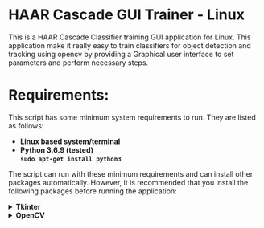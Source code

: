 # HAAR Cascade GUI Trainer - Linux
This is a HAAR Cascade Classifier training GUI application for Linux. This application make it really easy to train classifiers for object detection and tracking using opencv by providing a Graphical user interface to set parameters and perform necessary steps.

# Requirements:
This script has some minimum system requirements to run. They are listed as follows:
+ **Linux based system/terminal**
+ **Python 3.6.9 (tested)**<br> **` sudo apt-get install python3 `** 

The script can run with these minimum requirements and can install other packages automatically. However, it is recommended that you install the following packages before running the application:
<details>
<summary><b>Tkinter</b>
</summary>
This library is present by default in python3. But if still missing you can install it by using the following command provided:

<b> `sudo apt-get install python3-tk` </b>
</details>
<details>
<summary><b>OpenCV</b>
</summary>
This library would not be install by default, you can install openCV with the following commad:

<b> `sudo apt-get install python3-opencv` </b>
</details>